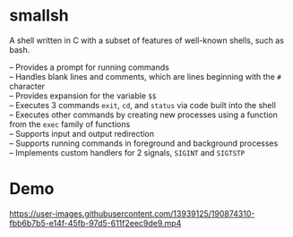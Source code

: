 # smallsh
A shell written in C with a subset of features of well-known shells, such as bash.


&ndash; Provides a prompt for running commands  
&ndash; Handles blank lines and comments, which are lines beginning with the `#` character  
&ndash; Provides expansion for the variable `$$`  
&ndash; Executes 3 commands `exit`, `cd`, and `status` via code built into the shell  
&ndash; Executes other commands by creating new processes using a function from the `exec` family of functions  
&ndash; Supports input and output redirection  
&ndash; Supports running commands in foreground and background processes  
&ndash; Implements custom handlers for 2 signals, `SIGINT` and `SIGTSTP`  

# Demo



https://user-images.githubusercontent.com/13939125/190874310-fbb6b7b5-e14f-45fb-97d5-611f2eec9de9.mp4

